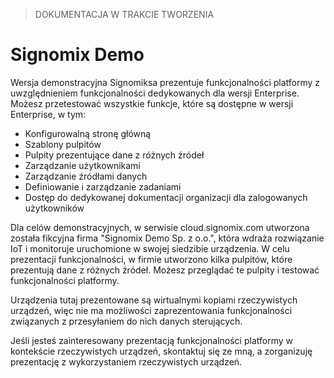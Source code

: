 > DOKUMENTACJA W TRAKCIE TWORZENIA
# Signomix Demo
Wersja demonstracyjna Signomiksa prezentuje funkcjonalności platformy z uwzględnieniem funkcjonalności dedykowanych dla wersji Enterprise. Możesz przetestować wszystkie funkcje, które są dostępne w wersji Enterprise, w tym:
- Konfigurowalną stronę główną
- Szablony pulpitów
- Pulpity prezentujące dane z różnych źródeł
- Zarządzanie użytkownikami
- Zarządzanie źródłami danych
- Definiowanie i zarządzanie zadaniami
- Dostęp do dedykowanej dokumentacji organizacji dla zalogowanych użytkowników

Dla celów demonstracyjnych, w serwisie cloud.signomix.com utworzona została fikcyjna firma "Signomix Demo Sp. z o.o.", która wdraża rozwiązanie IoT i monitoruje uruchomione w swojej siedzibie urządzenia. W celu prezentacji funkcjonalności, w firmie utworzono kilka pulpitów, które prezentują dane z różnych źródeł. Możesz przeglądać te pulpity i testować funkcjonalności platformy.

Urządzenia tutaj prezentowane są wirtualnymi kopiami rzeczywistych urządzeń, więc nie ma możliwości zaprezentowania funkcjonalności związanych z przesyłaniem do nich danych sterujących. 

Jeśli jesteś zainteresowany prezentacją funkcjonalności platformy w kontekście rzeczywistych urządzeń, skontaktuj się ze mną, a zorganizuję prezentację z wykorzystaniem rzeczywistych urządzeń.

